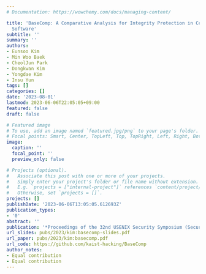 ```yaml
---
# Documentation: https://wowchemy.com/docs/managing-content/

title: 'BaseComp: A Comparative Analysis for Integrity Protection in Cellular Baseband
  Software'
subtitle: ''
summary: ''
authors:
- Eunsoo Kim
- Min Woo Baek
- CheolJun Park
- Dongkwan Kim
- Yongdae Kim
- Insu Yun
tags: []
categories: []
date: '2023-08-01'
lastmod: 2023-06-06T22:05:05+09:00
featured: false
draft: false

# Featured image
# To use, add an image named `featured.jpg/png` to your page's folder.
# Focal points: Smart, Center, TopLeft, Top, TopRight, Left, Right, BottomLeft, Bottom, BottomRight.
image:
  caption: ''
  focal_point: ''
  preview_only: false

# Projects (optional).
#   Associate this post with one or more of your projects.
#   Simply enter your project's folder or file name without extension.
#   E.g. `projects = ["internal-project"]` references `content/project/deep-learning/index.md`.
#   Otherwise, set `projects = []`.
projects: []
publishDate: '2023-06-06T13:05:05.612693Z'
publication_types:
- '0'
abstract: ''
publication: '*Proceedings of the 32nd USENIX Security Symposium (Security)*'
url_slides: pubs/2023/kim:basecomp-slides.pdf
url_paper: pubs/2023/kim:basecomp.pdf
url_code: https://github.com/kaist-hacking/BaseComp
author_notes:
- Equal contribution
- Equal contribution
---
```


